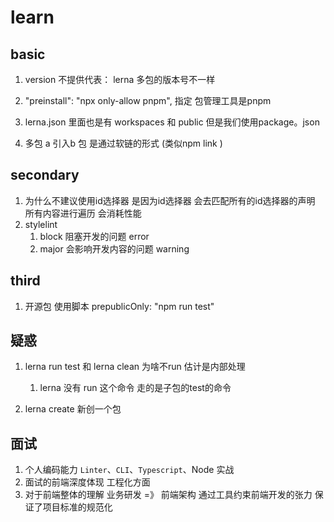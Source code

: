 

# learn

## basic

1. version 不提供代表： lerna 多包的版本号不一样
    
2. "preinstall": "npx only-allow pnpm", 指定 包管理工具是pnpm

3. lerna.json 里面也是有 workspaces 和 public 但是我们使用package。json

4. 多包 a 引入b 包 是通过软链的形式 (类似npm link )

## secondary

1. 为什么不建议使用id选择器 是因为id选择器 会去匹配所有的id选择器的声明 所有内容进行遍历 会消耗性能
2. stylelint
   1. block 阻塞开发的问题 error
   2. major 会影响开发内容的问题 warning


## third

1. 开源包 使用脚本  prepublicOnly: "npm run test"

## 疑惑

1. lerna run test 和 lerna clean 为啥不run  估计是内部处理
   1. lerna 没有 run 这个命令 走的是子包的test的命令

2. lerna create 新创一个包

## 面试

1. 个人编码能力 `Linter`、`CLI`、`Typescript`、Node 实战
2. 面试的前端深度体现 工程化方面
3. 对于前端整体的理解 业务研发 =》 前端架构 通过工具约束前端开发的张力 保证了项目标准的规范化